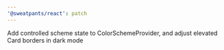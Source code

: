 ```yaml
---
'@sweatpants/react': patch
---
```


Add controlled scheme state to ColorSchemeProvider, and adjust elevated Card borders in dark mode
